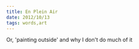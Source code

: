 ```yaml
---
title: En Plein Air
date: 2012/10/13
tags: words,art
---
```


Or, 'painting outside' and why I don't do much of it
